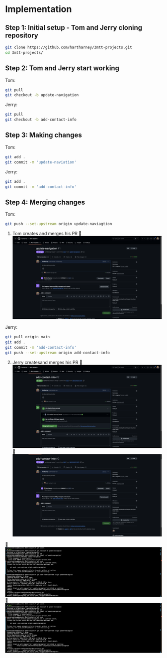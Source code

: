 # Implementation

## Step 1: Initial setup - Tom and Jerry cloning repository

```bash
git clone https://github.com/hartharney/3mtt-projects.git
cd 3mtt-projects/
```

## Step 2: Tom and Jerry start working

Tom:

```bash
git pull
git checkout -b update-navigation
```

Jerry:

```bash
git pull
git checkout -b add-contact-info
```

## Step 3: Making changes

Tom:

```bash
git add .
git commit -m 'update-naviation'
```

Jerry:

```bash
git add .
git commit -m 'add-contact-info'
```

## Step 4: Merging changes

Tom:

```bash
git push --set-upstream origin update-naviagtion
```

1. Tom creates and merges his PR
   🔗 ![update-naviagtion-pr](./assets/update-naviagtion-pr-merge.png)

Jerry:

```bash
git pull origin main
git add .
git commit -m 'add-contact-info'
git push --set-upstream origin add-contact-info
```

2. Jerry createsand merges his PR
   🔗 ![add-contact-info-pr](./assets/open-pr-add-contact-info.png)
   🔗 ![add-contact-info-pr-merge](./assets/merge-branch-add-contact-info.png)

🔗 ![update-naviagtion](./assets/create-branch-update-naviagtion.png)
🔗 ![add-contact-info](./assets/create-branch-update-naviagtion.png)
